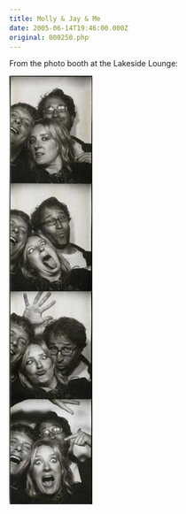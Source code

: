```yaml
---
title: Molly & Jay & Me
date: 2005-06-14T19:46:00.000Z
original: 000250.php
---
```


From the photo booth at the Lakeside Lounge:

<p class="polaroid" style="--deg: -2deg"><img src="./molly-jay-lakeside.jpg" /></p>

